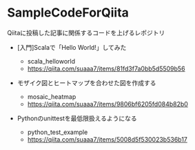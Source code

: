 # SampleCodeForQiita
Qiitaに投稿した記事に関係するコードを上げるレポジトリ

- [入門]Scalaで「Hello World!」してみた
    - scala_helloworld
    - https://qiita.com/suaaa7/items/81fd3f7a0bb5d5509b56

- モザイク図とヒートマップを合わせた図を作成する
    - mosaic_heatmap
    - https://qiita.com/suaaa7/items/9806bf6205fd084b82b0

- Pythonのunittestを最低限扱えるようになる
    - python_test_example
    - https://qiita.com/suaaa7/items/5008d5f530023b536b17
